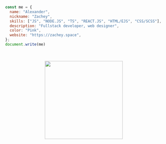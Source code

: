 ```js
const me = {
  name: "Alexander",
  nickname: "Zachey",
  skills: ["JS", "NODE.JS", "TS", "REACT.JS", "HTML/EJS", "CSS/SCSS"],
  description: "Fullstack developer, web designer",
  color: "Pink",
  website: "https://zachey.space",
};
document.write(me)
```
<br>
<p align="center">
  <img src="https://github.com/zachey01/zachey01/assets/63107653/4bc936a4-c3a0-4848-a7be-7a5010cdc8aa" height="250" >
</p>

